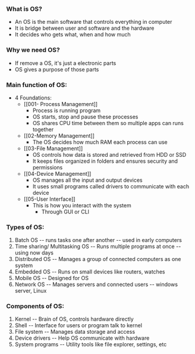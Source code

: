 ### What is OS?

* An OS is the main software that controls everything in computer
* It is  bridge between user and software and the hardware
* It decides who gets what, when and how much

### Why we need OS?

* If remove a OS, it's just a electronic parts
* OS gives a purpose of those parts

### Main function of OS:
* 4 Foundations:
	* [[001- Process Management]]
		* Process is running program
		* OS starts, stop and pause these processes
		* OS shares CPU time between them so multiple apps can runs together
	*  [[02-Memory Management]]
		* The OS decides how much RAM each process can use
	* [[03-File Management]]
		* OS controls how data is stored and retrieved from HDD or SSD
		* It keeps files organized in folders and ensures security and permissions
	* [[04-Device Management]]
		* OS manages all the input and output devices
		* It uses small programs called drivers to communicate with each device
	* [[05-User Interface]]
		* This is how you interact with the system
			* Through GUI or CLI


### Types of OS:

1. Batch OS -- runs tasks one after another -- used in early computers
2. Time sharing/ Multitasking OS -- Runs multiple programs at once -- using now days
3. Distributed OS -- Manages a group of connected computers as one system
4. Embedded OS -- Runs on small devices like routers, watches
5. Mobile OS -- Designed for OS
6. Network OS -- Manages servers and connected users -- windows server, Linux

### Components of OS: [](https://chatgpt.com/share/68f51121-7a20-800a-896b-8812aa75eb65)

1. Kernel -- Brain of OS, controls hardware directly
2. Shell -- Interface for users or program talk to kernel
3. File system -- Manages data storage and access
4. Device drivers -- Help OS communicate with hardware
5. System programs -- Utility tools like file explorer, settings, etc

